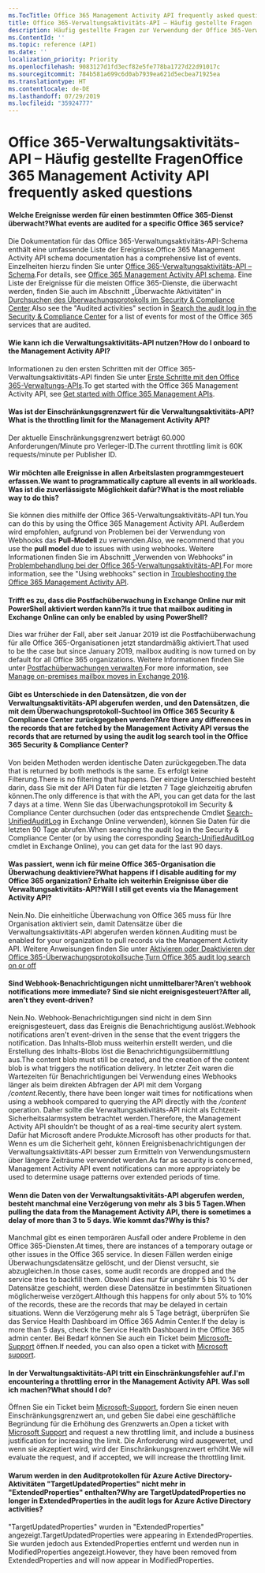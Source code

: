 ```yaml
---
ms.TocTitle: Office 365 Management Activity API frequently asked questions
title: Office 365-Verwaltungsaktivitäts-API – Häufig gestellte Fragen
description: Häufig gestellte Fragen zur Verwendung der Office 365-Verwaltungsaktivitäts-API
ms.ContentId: ''
ms.topic: reference (API)
ms.date: ''
localization_priority: Priority
ms.openlocfilehash: 9083127d1fd3ecf82e5fe778ba1727d22d91017c
ms.sourcegitcommit: 784b581a699c6d0ab7939ea621d5ecbea71925ea
ms.translationtype: HT
ms.contentlocale: de-DE
ms.lasthandoff: 07/29/2019
ms.locfileid: "35924777"
---
```

# <a name="office-365-management-activity-api-frequently-asked-questions"></a><span data-ttu-id="ffc4f-103">Office 365-Verwaltungsaktivitäts-API – Häufig gestellte Fragen</span><span class="sxs-lookup"><span data-stu-id="ffc4f-103">Office 365 Management Activity API frequently asked questions</span></span>

#### <a name="what-events-are-audited-for-a-specific-office-365-service"></a><span data-ttu-id="ffc4f-104">Welche Ereignisse werden für einen bestimmten Office 365-Dienst überwacht?</span><span class="sxs-lookup"><span data-stu-id="ffc4f-104">What events are audited for a specific Office 365 service?</span></span>

<span data-ttu-id="ffc4f-105">Die Dokumentation für das Office 365-Verwaltungsaktivitäts-API-Schema enthält eine umfassende Liste der Ereignisse.</span><span class="sxs-lookup"><span data-stu-id="ffc4f-105">Office 365 Management Activity API schema documentation has a comprehensive list of events.</span></span> <span data-ttu-id="ffc4f-106">Einzelheiten hierzu finden Sie unter [Office 365-Verwaltungsaktivitäts-API – Schema](office-365-management-activity-api-schema.md).</span><span class="sxs-lookup"><span data-stu-id="ffc4f-106">For details, see [Office 365 Management Activity API schema](office-365-management-activity-api-schema.md).</span></span> <span data-ttu-id="ffc4f-107">Eine Liste der Ereignisse für die meisten Office 365-Dienste, die überwacht werden, finden Sie auch im Abschnitt „Überwachte Aktivitäten“ in [Durchsuchen des Überwachungsprotokolls im Security & Compliance Center](https://docs.microsoft.com/en-us/office365/securitycompliance/search-the-audit-log-in-security-and-compliance#audited-activities).</span><span class="sxs-lookup"><span data-stu-id="ffc4f-107">Also see the "Audited activities" section in [Search the audit log in the Security & Compliance Center](https://docs.microsoft.com/en-us/office365/securitycompliance/search-the-audit-log-in-security-and-compliance#audited-activities) for a list of events for most of the Office 365 services that are audited.</span></span>

#### <a name="how-do-i-onboard-to-the-management-activity-api"></a><span data-ttu-id="ffc4f-108">Wie kann ich die Verwaltungsaktivitäts-API nutzen?</span><span class="sxs-lookup"><span data-stu-id="ffc4f-108">How do I onboard to the Management Activity API?</span></span>

<span data-ttu-id="ffc4f-109">Informationen zu den ersten Schritten mit der Office 365-Verwaltungsaktivitäts-API finden Sie unter [Erste Schritte mit den Office 365-Verwaltungs-APIs](get-started-with-office-365-management-apis.md).</span><span class="sxs-lookup"><span data-stu-id="ffc4f-109">To get started with the Office 365 Management Activity API, see [Get started with Office 365 Management APIs](get-started-with-office-365-management-apis.md).</span></span>
 
#### <a name="what-is-the-throttling-limit-for-the--management-activity-api"></a><span data-ttu-id="ffc4f-110">Was ist der Einschränkungsgrenzwert für die Verwaltungsaktivitäts-API?</span><span class="sxs-lookup"><span data-stu-id="ffc4f-110">What is the throttling limit for the  Management Activity API?</span></span>

<span data-ttu-id="ffc4f-111">Der aktuelle Einschränkungsgrenzwert beträgt 60.000 Anforderungen/Minute pro Verleger-ID.</span><span class="sxs-lookup"><span data-stu-id="ffc4f-111">The current throttling limit is 60K requests/minute per Publisher ID.</span></span> 

#### <a name="we-want-to-programmatically-capture-all-events-in-all-workloads-what-is-the-most-reliable-way-to-do-this"></a><span data-ttu-id="ffc4f-112">Wir möchten alle Ereignisse in allen Arbeitslasten programmgesteuert erfassen.</span><span class="sxs-lookup"><span data-stu-id="ffc4f-112">We want to programmatically capture all events in all workloads.</span></span> <span data-ttu-id="ffc4f-113">Was ist die zuverlässigste Möglichkeit dafür?</span><span class="sxs-lookup"><span data-stu-id="ffc4f-113">What is the most reliable way to do this?</span></span>

<span data-ttu-id="ffc4f-114">Sie können dies mithilfe der Office 365-Verwaltungsaktivitäts-API tun.</span><span class="sxs-lookup"><span data-stu-id="ffc4f-114">You can do this by using the Office 365 Management Activity API.</span></span> <span data-ttu-id="ffc4f-115">Außerdem wird empfohlen, aufgrund von Problemen bei der Verwendung von Webhooks das **Pull-Modell** zu verwenden.</span><span class="sxs-lookup"><span data-stu-id="ffc4f-115">Also, we recommend that you use the **pull model** due to issues with using webhooks.</span></span> <span data-ttu-id="ffc4f-116">Weitere Informationen finden Sie im Abschnitt „Verwenden von Webhooks“ in [Problembehandlung bei der Office 365-Verwaltungsaktivitäts-API](troubleshooting-the-office-365-management-activity-api.md#using-webhooks).</span><span class="sxs-lookup"><span data-stu-id="ffc4f-116">For more information, see the "Using webhooks" section in [Troubleshooting the Office 365 Management Activity API](troubleshooting-the-office-365-management-activity-api.md#using-webhooks).</span></span>

#### <a name="is-it-true-that-mailbox-auditing-in-exchange-online-can-only-be-enabled-by-using-powershell"></a><span data-ttu-id="ffc4f-117">Trifft es zu, dass die Postfachüberwachung in Exchange Online nur mit PowerShell aktiviert werden kann?</span><span class="sxs-lookup"><span data-stu-id="ffc4f-117">Is it true that mailbox auditing in Exchange Online can only be enabled by using PowerShell?</span></span>

<span data-ttu-id="ffc4f-118">Dies war früher der Fall, aber seit Januar 2019 ist die Postfachüberwachung für alle Office 365-Organisationen jetzt standardmäßig aktiviert.</span><span class="sxs-lookup"><span data-stu-id="ffc4f-118">That used to be the case but since January 2019, mailbox auditing is now turned on by default for all Office 365 organizations.</span></span> <span data-ttu-id="ffc4f-119">Weitere Informationen finden Sie unter [Postfachüberwachungen verwalten](https://docs.microsoft.com/office365/securitycompliance/enable-mailbox-auditing).</span><span class="sxs-lookup"><span data-stu-id="ffc4f-119">For more information, see [Manage on-premises mailbox moves in Exchange 2016](https://docs.microsoft.com/office365/securitycompliance/enable-mailbox-auditing).</span></span>

#### <a name="are-there-any-differences-in-the-records-that-are-fetched-by-the-management-activity-api-versus-the-records-that-are-returned-by-using-the-audit-log-search-tool-in-the-office-365-security--compliance-center"></a><span data-ttu-id="ffc4f-120">Gibt es Unterschiede in den Datensätzen, die von der Verwaltungsaktivitäts-API abgerufen werden, und den Datensätzen, die mit dem Überwachungsprotokoll-Suchtool im Office 365 Security & Compliance Center zurückgegeben werden?</span><span class="sxs-lookup"><span data-stu-id="ffc4f-120">Are there any differences in the records that are fetched by the Management Activity API versus the records that are returned by using the audit log search tool in the Office 365 Security & Compliance Center?</span></span>

<span data-ttu-id="ffc4f-121">Von beiden Methoden werden identische Daten zurückgegeben.</span><span class="sxs-lookup"><span data-stu-id="ffc4f-121">The data that is returned by both methods is the same.</span></span> <span data-ttu-id="ffc4f-122">Es erfolgt keine Filterung.</span><span class="sxs-lookup"><span data-stu-id="ffc4f-122">There is no filtering that happens.</span></span> <span data-ttu-id="ffc4f-123">Der einzige Unterschied besteht darin, dass Sie mit der API Daten für die letzten 7 Tage gleichzeitig abrufen können.</span><span class="sxs-lookup"><span data-stu-id="ffc4f-123">The only difference is that with the API, you can get data for the last 7 days at a time.</span></span> <span data-ttu-id="ffc4f-124">Wenn Sie das Überwachungsprotokoll im Security & Compliance Center durchsuchen (oder das entsprechende Cmdlet [Search-UnifiedAuditLog](https://docs.microsoft.com/powershell/module/exchange/policy-and-compliance-audit/search-unifiedauditlog) in Exchange Online verwenden), können Sie Daten für die letzten 90 Tage abrufen.</span><span class="sxs-lookup"><span data-stu-id="ffc4f-124">When searching the audit log in the Security & Compliance Center (or by using the corresponding [Search-UnifiedAuditLog](https://docs.microsoft.com/powershell/module/exchange/policy-and-compliance-audit/search-unifiedauditlog) cmdlet in Exchange Online), you can get data for the last 90 days.</span></span> 

#### <a name="what-happens-if-i-disable-auditing-for-my-office-365-organization-will-i-still-get-events-via-the-management-activity-api"></a><span data-ttu-id="ffc4f-125">Was passiert, wenn ich für meine Office 365-Organisation die Überwachung deaktiviere?</span><span class="sxs-lookup"><span data-stu-id="ffc4f-125">What happens if I disable auditing for my Office 365 organization?</span></span> <span data-ttu-id="ffc4f-126">Erhalte ich weiterhin Ereignisse über die Verwaltungsaktivitäts-API?</span><span class="sxs-lookup"><span data-stu-id="ffc4f-126">Will I still get events via the Management Activity API?</span></span>

<span data-ttu-id="ffc4f-127">Nein.</span><span class="sxs-lookup"><span data-stu-id="ffc4f-127">No.</span></span> <span data-ttu-id="ffc4f-128">Die einheitliche Überwachung von Office 365 muss für Ihre Organisation aktiviert sein, damit Datensätze über die Verwaltungsaktivitäts-API abgerufen werden können.</span><span class="sxs-lookup"><span data-stu-id="ffc4f-128">Auditing must be enabled for your organization to pull records via the Management Activity API.</span></span> <span data-ttu-id="ffc4f-129">Weitere Anweisungen finden Sie unter [Aktivieren oder Deaktivieren der Office 365-Überwachungsprotokollsuche](https://docs.microsoft.com/office365/securitycompliance/turn-audit-log-search-on-or-off).</span><span class="sxs-lookup"><span data-stu-id="ffc4f-129">[Turn Office 365 audit log search on or off](https://docs.microsoft.com/office365/securitycompliance/turn-audit-log-search-on-or-off)</span></span>

#### <a name="arent-webhook-notifications-more-immediate-after-all-arent-they-event-driven"></a><span data-ttu-id="ffc4f-130">Sind Webhook-Benachrichtigungen nicht unmittelbarer?</span><span class="sxs-lookup"><span data-stu-id="ffc4f-130">Aren’t webhook notifications more immediate?</span></span> <span data-ttu-id="ffc4f-131">Sind sie nicht ereignisgesteuert?</span><span class="sxs-lookup"><span data-stu-id="ffc4f-131">After all, aren’t they event-driven?</span></span>

<span data-ttu-id="ffc4f-132">Nein.</span><span class="sxs-lookup"><span data-stu-id="ffc4f-132">No.</span></span> <span data-ttu-id="ffc4f-133">Webhook-Benachrichtigungen sind nicht in dem Sinn ereignisgesteuert, dass das Ereignis die Benachrichtigung auslöst.</span><span class="sxs-lookup"><span data-stu-id="ffc4f-133">Webhook notifications aren't event-driven in the sense that the event triggers the notification.</span></span> <span data-ttu-id="ffc4f-134">Das Inhalts-Blob muss weiterhin erstellt werden, und die Erstellung des Inhalts-Blobs löst die Benachrichtigungsübermittlung aus.</span><span class="sxs-lookup"><span data-stu-id="ffc4f-134">The content blob must still be created, and the creation of the content blob is what triggers the notification delivery.</span></span> <span data-ttu-id="ffc4f-135">In letzter Zeit waren die Wartezeiten für Benachrichtigungen bei Verwendung eines Webhooks länger als beim direkten Abfragen der API mit dem Vorgang */content*.</span><span class="sxs-lookup"><span data-stu-id="ffc4f-135">Recently, there have been longer wait times for notifications when using a webhook compared to querying the API directly with the */content* operation.</span></span> <span data-ttu-id="ffc4f-136">Daher sollte die Verwaltungsaktivitäts-API nicht als Echtzeit-Sicherheitsalarmsystem betrachtet werden.</span><span class="sxs-lookup"><span data-stu-id="ffc4f-136">Therefore, the Management Activity API shouldn’t be thought of as a real-time security alert system.</span></span> <span data-ttu-id="ffc4f-137">Dafür hat Microsoft andere Produkte.</span><span class="sxs-lookup"><span data-stu-id="ffc4f-137">Microsoft has other products for that.</span></span> <span data-ttu-id="ffc4f-138">Wenn es um die Sicherheit geht, können Ereignisbenachrichtigungen der Verwaltungsaktivitäts-API besser zum Ermitteln von Verwendungsmustern über längere Zeiträume verwendet werden.</span><span class="sxs-lookup"><span data-stu-id="ffc4f-138">As far as security is concerned, Management Activity API event notifications can more appropriately be used to determine usage patterns over extended periods of time.</span></span>

#### <a name="when-pulling-the-data-from-the-management-activity-api-there-is-sometimes-a-delay-of-more-than-3-to-5-days-why-is-this"></a><span data-ttu-id="ffc4f-139">Wenn die Daten von der Verwaltungsaktivitäts-API abgerufen werden, besteht manchmal eine Verzögerung von mehr als 3 bis 5 Tagen.</span><span class="sxs-lookup"><span data-stu-id="ffc4f-139">When pulling the data from the Management Activity API, there is sometimes a delay of more than 3 to 5 days.</span></span> <span data-ttu-id="ffc4f-140">Wie kommt das?</span><span class="sxs-lookup"><span data-stu-id="ffc4f-140">Why is this?</span></span>

<span data-ttu-id="ffc4f-141">Manchmal gibt es einen temporären Ausfall oder andere Probleme in den Office 365-Diensten.</span><span class="sxs-lookup"><span data-stu-id="ffc4f-141">At times, there are instances of a temporary outage or other issues in the Office 365 service.</span></span> <span data-ttu-id="ffc4f-142">In diesen Fällen werden einige Überwachungsdatensätze gelöscht, und der Dienst versucht, sie abzugleichen.</span><span class="sxs-lookup"><span data-stu-id="ffc4f-142">In those cases, some audit records are dropped and the service tries to backfill them.</span></span> <span data-ttu-id="ffc4f-143">Obwohl dies nur für ungefähr 5 bis 10 % der Datensätze geschieht, werden diese Datensätze in bestimmten Situationen möglicherweise verzögert.</span><span class="sxs-lookup"><span data-stu-id="ffc4f-143">Although this happens for only about 5% to 10% of the records, these are the records that may be delayed in certain situations.</span></span> <span data-ttu-id="ffc4f-144">Wenn die Verzögerung mehr als 5 Tage beträgt, überprüfen Sie das Service Health Dashboard im Office 365 Admin Center.</span><span class="sxs-lookup"><span data-stu-id="ffc4f-144">If the delay is more than 5 days, check the Service Health Dashboard in the Office 365 admin center.</span></span> <span data-ttu-id="ffc4f-145">Bei Bedarf können Sie auch ein Ticket beim [Microsoft-Support](https://support.office.com/article/contact-support-for-business-products-admin-help-32a17ca7-6fa0-4870-8a8d-e25ba4ccfd4b#ID0EAADAAA=online) öffnen.</span><span class="sxs-lookup"><span data-stu-id="ffc4f-145">If needed, you can also open a ticket with [Microsoft support](https://support.office.com/article/contact-support-for-business-products-admin-help-32a17ca7-6fa0-4870-8a8d-e25ba4ccfd4b#ID0EAADAAA=online).</span></span>

#### <a name="im-encountering-a-throttling-error-in-the-management-activity-api-what-should-i-do"></a><span data-ttu-id="ffc4f-146">In der Verwaltungsaktivitäts-API tritt ein Einschränkungsfehler auf.</span><span class="sxs-lookup"><span data-stu-id="ffc4f-146">I'm encountering a throttling error in the Management Activity API.</span></span> <span data-ttu-id="ffc4f-147">Was soll ich machen?</span><span class="sxs-lookup"><span data-stu-id="ffc4f-147">What should I do?</span></span>

<span data-ttu-id="ffc4f-148">Öffnen Sie ein Ticket beim [Microsoft-Support](https://support.office.com/article/contact-support-for-business-products-admin-help-32a17ca7-6fa0-4870-8a8d-e25ba4ccfd4b#ID0EAADAAA=online), fordern Sie einen neuen Einschränkungsgrenzwert an, und geben Sie dabei eine geschäftliche Begründung für die Erhöhung des Grenzwerts an.</span><span class="sxs-lookup"><span data-stu-id="ffc4f-148">Open a ticket with [Microsoft Support](https://support.office.com/article/contact-support-for-business-products-admin-help-32a17ca7-6fa0-4870-8a8d-e25ba4ccfd4b#ID0EAADAAA=online) and request a new throttling limit, and include a business justification for increasing the limit.</span></span> <span data-ttu-id="ffc4f-149">Die Anforderung wird ausgewertet, und wenn sie akzeptiert wird, wird der Einschränkungsgrenzwert erhöht.</span><span class="sxs-lookup"><span data-stu-id="ffc4f-149">We will evaluate the request, and if accepted, we will increase the throttling limit.</span></span>

#### <a name="why-are-targetupdatedproperties-no-longer-in-extendedproperties-in-the-audit-logs-for-azure-active-directory-activities"></a><span data-ttu-id="ffc4f-150">Warum werden in den Auditprotokollen für Azure Active Directory-Aktivitäten "TargetUpdatedProperties" nicht mehr in "ExtendedProperties" enthalten?</span><span class="sxs-lookup"><span data-stu-id="ffc4f-150">Why are TargetUpdatedProperties no longer in ExtendedProperties in the audit logs for Azure Active Directory activities?</span></span>

<span data-ttu-id="ffc4f-151">"TargetUpdatedProperties" wurden in "ExtendedProperties" angezeigt.</span><span class="sxs-lookup"><span data-stu-id="ffc4f-151">TargetUpdatedProperties were appearing in ExtendedProperties.</span></span> <span data-ttu-id="ffc4f-152">Sie wurden jedoch aus ExtendedProperties entfernt und werden nun in ModifiedProperties angezeigt.</span><span class="sxs-lookup"><span data-stu-id="ffc4f-152">However, they have been removed from ExtendedProperties and will now appear in ModifiedProperties.</span></span>
